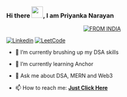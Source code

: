 ### Hi there <img src="https://raw.githubusercontent.com/MartinHeinz/MartinHeinz/master/wave.gif" width="30px">, I am Priyanka Narayan 

<p align="center">
<a href="#"><img title="FROM INDIA" src="https://img.shields.io/badge/FROM-INDIA-green?colorA=%23FF9933&colorB=%23138808&style=for-the-badge"></a>
</p>





[![Linkedin](https://img.shields.io/badge/Priyanka-black?style=flat&logo=Linkedin&logoColor=blue&link=https://www.linkedin.com/in/priyankan23/)](https://www.linkedin.com/in/pulkit-upadhyay-6406bb178/)
[![LeetCode](https://img.shields.io/badge/dynamic/json?style=plastic&labelColor=black&color=%23ffa116&label=Solved&query=solvedOverTotal&url=https%3A%2F%2Fleetcode-badge.vercel.app%2Fapi%2Fusers%2Fpriyankan_23&logo=leetcode&logoColor=yellow)]([https://leetcode.com](https://leetcode.com/priyankan_23/))



<!-- Here are some ideas to get you started: -->

- 🔭 I’m currently brushing up my DSA skills

- 🌱 I’m currently learning Anchor 

- 💬 Ask me about DSA, MERN and Web3 

- 📫 How to reach me:  <a href="mailto:priyankanaryan230502@gmail.com"><b>Just Click Here</b></a>
